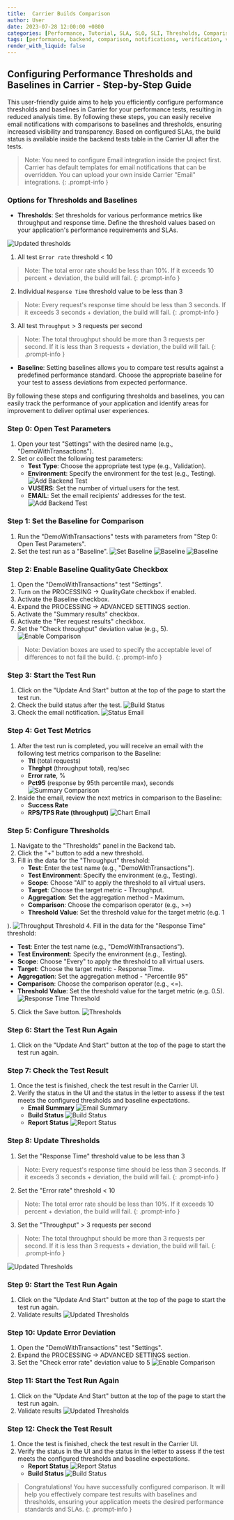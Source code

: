 ```yaml
---
title:  Carrier Builds Comparison
author: User
date: 2023-07-28 12:00:00 +0800
categories: [Performance, Tutorial, SLA, SLO, SLI, Thresholds, Comparison, Baseline, NFRs]
tags: [performance, backend, comparison, notifications, verification, validation, quality gate]
render_with_liquid: false
---
```


## Configuring Performance Thresholds and Baselines in Carrier - Step-by-Step Guide
 
This user-friendly guide aims to help you efficiently configure performance thresholds and baselines in Carrier for your performance tests, resulting in reduced analysis time.
By following these steps, you can easily receive email notifications with comparisons to baselines and thresholds, ensuring increased visibility and transparency. 
Based on configured SLAs, the build status is available inside the backend tests table in the Carrier UI after the tests.

> Note: You need to configure Email integration inside the project first. Carrier has default templates for email notifications that can be overridden. You can upload your own inside Carrier "Email" integrations.
{: .prompt-info }

### Options for Thresholds and Baselines

- **Thresholds**: Set thresholds for various performance metrics like throughput and response time. Define the threshold values based on your application's performance requirements and SLAs.

![Updated thresholds](/assets/posts_img/updated_thresholds.png)

1. All test `Error rate` threshold < 10 

> Note: The total error rate should be less than 10%. If it exceeds 10 percent + deviation, the build will fail.
{: .prompt-info }

2. Individual `Response Time` threshold value to be less than 3 

> Note: Every request's response time should be less than 3 seconds. If it exceeds 3 seconds + deviation, the build will fail.
{: .prompt-info }

3. All test `Throughput` > 3 requests per second 

> Note: The total throughput should be more than 3 requests per second. If it is less than 3 requests + deviation, the build will fail.
{: .prompt-info }

- **Baseline**: Setting baselines allows you to compare test results against a predefined performance standard. Choose the appropriate baseline for your test to assess deviations from expected performance.

By following these steps and configuring thresholds and baselines, you can easily track the performance of your application and identify areas for improvement to deliver optimal user experiences.

### Step 0: Open Test Parameters

1. Open your test "Settings" with the desired name (e.g., "DemoWithTransactions").
2. Set or collect the following test parameters:
   - **Test Type**: Choose the appropriate test type (e.g., Validation).
   - **Environment**: Specify the environment for the test (e.g., Testing).
   ![Add Backend Test](/assets/posts_img/test_types_config.png)
   - **VUSERS**: Set the number of virtual users for the test.
   - **EMAIL**: Set the email recipients' addresses for the test.
   ![Add Backend Test](/assets/posts_img/emial_recipients.png)

### Step 1: Set the Baseline for Comparison

1. Run the "DemoWithTransactions" tests with parameters from "Step 0: Open Test Parameters".
2. Set the test run as a "Baseline".
   ![Set Baseline](/assets/posts_img/Set_baseline.png)
   ![Baseline](/assets/posts_img/baseline_1.png)
   ![Baseline](/assets/posts_img/baseline_2.png)

### Step 2: Enable Baseline QualityGate Checkbox

1. Open the "DemoWithTransactions" test "Settings".
2. Turn on the PROCESSING -> QualityGate checkbox if enabled.
3. Activate the Baseline checkbox.
4. Expand the PROCESSING -> ADVANCED SETTINGS section.
5. Activate the "Summary results" checkbox.
6. Activate the "Per request results" checkbox.
7. Set the "Check throughput" deviation value (e.g., 5).
   ![Enable Comparison](/assets/posts_img/enable_comparison.png)

> Note: Deviation boxes are used to specify the acceptable level of differences to not fail the build.
{: .prompt-info }

### Step 3: Start the Test Run

1. Click on the "Update And Start" button at the top of the page to start the test run.
2. Check the build status after the test.
   ![Build Status](/assets/posts_img/build_status.png)
3. Check the email notification.
   ![Status Email](/assets/posts_img/status_email.png)

### Step 4: Get Test Metrics

1. After the test run is completed, you will receive an email with the following test metrics comparison to the Baseline:
   - **Ttl** (total requests)
   - **Thrghpt** (throughput total), req/sec
   - **Error rate**, %
   - **Pct95** (response by 95th percentile max), seconds
   ![Summary Comparison](/assets/posts_img/summary_comparison.png)
2. Inside the email, review the next metrics in comparison to the Baseline:
   - **Success Rate**
   - **RPS/TPS Rate (throughput)**
   ![Chart Email](/assets/posts_img/chart_email.png)

### Step 5: Configure Thresholds

1. Navigate to the "Thresholds" panel in the Backend tab.
2. Click the "+" button to add a new threshold.
3. Fill in the data for the "Throughput" threshold:
   - **Test**: Enter the test name (e.g., "DemoWithTransactions").
   - **Test Environment**: Specify the environment (e.g., Testing).
   - **Scope**: Choose "All" to apply the threshold to all virtual users.
   - **Target**: Choose the target metric - Throughput.
   - **Aggregation**: Set the aggregation method - Maximum.
   - **Comparison**: Choose the comparison operator (e.g., >=)
   - **Threshold Value**: Set the threshold value for the target metric (e.g. 1

).
   ![Throughput Threshold](/assets/posts_img/throughput_threshold.png)
4. Fill in the data for the "Response Time" threshold:
   - **Test**: Enter the test name (e.g., "DemoWithTransactions").
   - **Test Environment**: Specify the environment (e.g., Testing).
   - **Scope**: Choose "Every" to apply the threshold to all virtual users.
   - **Target**: Choose the target metric - Response Time.
   - **Aggregation**: Set the aggregation method - "Percentile 95"
   - **Comparison**: Choose the comparison operator (e.g., <=).
   - **Threshold Value**: Set the threshold value for the target metric (e.g. 0.5).
   ![Response Time Threshold](/assets/posts_img/response_time_threshold.png)
5. Click the Save button.
   ![Thresholds](/assets/posts_img/thresholds.png)

### Step 6: Start the Test Run Again

1. Click on the "Update And Start" button at the top of the page to start the test run again.

### Step 7: Check the Test Result

1. Once the test is finished, check the test result in the Carrier UI.
2. Verify the status in the UI and the status in the letter to assess if the test meets the configured thresholds and baseline expectations.
   - **Email Summary**
   ![Email Summary](/assets/posts_img/email_summary_1.png)
   - **Build Status**
   ![Build Status](/assets/posts_img/success_builds.png)
   - **Report Status**
   ![Report Status](/assets/posts_img/success_report.png)

### Step 8: Update Thresholds

1. Set the "Response Time" threshold value to be less than 3 

> Note: Every request's response time should be less than 3 seconds. If it exceeds 3 seconds + deviation, the build will fail.
{: .prompt-info }

2. Set the "Error rate" threshold < 10 

> Note: The total error rate should be less than 10%. If it exceeds 10 percent + deviation, the build will fail.
{: .prompt-info }

3. Set the "Throughput" > 3 requests per second 

> Note: The total throughput should be more than 3 requests per second. If it is less than 3 requests + deviation, the build will fail.
{: .prompt-info }

   ![Updated Thresholds](/assets/posts_img/updated_thresholds.png)

### Step 9: Start the Test Run Again

1. Click on the "Update And Start" button at the top of the page to start the test run again.
2. Validate results 
   ![Updated Thresholds](/assets/posts_img/validated_results.png)

### Step 10: Update Error Deviation

1. Open the "DemoWithTransactions" test "Settings".
2. Expand the PROCESSING -> ADVANCED SETTINGS section.
3. Set the "Check error rate" deviation value to 5
   ![Enable Comparison](/assets/posts_img/enable_comparison.png)

### Step 11: Start the Test Run Again

1. Click on the "Update And Start" button at the top of the page to start the test run again.
2. Validate results 
   ![Updated Thresholds](/assets/posts_img/updated_thresholds.png)

### Step 12: Check the Test Result

1. Once the test is finished, check the test result in the Carrier UI.
2. Verify the status in the UI and the status in the letter to assess if the test meets the configured thresholds and baseline expectations.
   - **Report Status**
   ![Report Status](/assets/posts_img/success_report.png)
   - **Build Status**
   ![Build Status](/assets/posts_img/success_builds.png)

> Congratulations! You have successfully configured comparison. It will help you effectively compare test results with baselines and thresholds, ensuring your application meets the desired performance standards and SLAs.
{: .prompt-info }